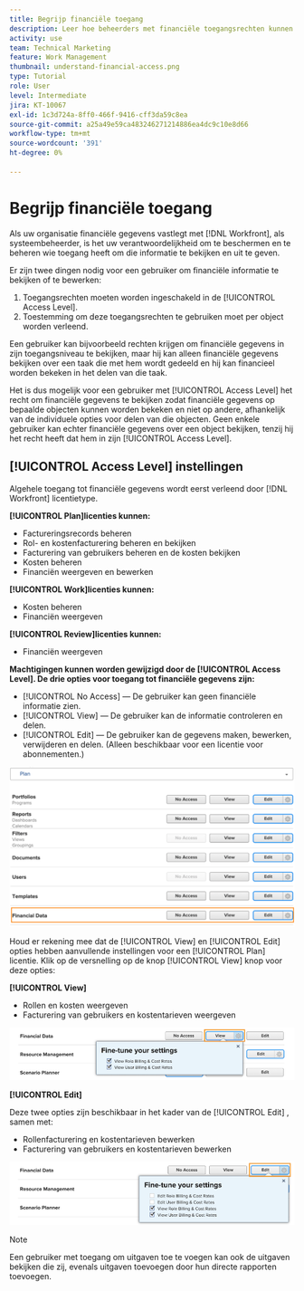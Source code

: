 ```yaml
---
title: Begrijp financiële toegang
description: Leer hoe beheerders met financiële toegangsrechten kunnen bepalen wie de financiële informatie die in Workfront wordt bijgehouden, kan zien en bewerken.
activity: use
team: Technical Marketing
feature: Work Management
thumbnail: understand-financial-access.png
type: Tutorial
role: User
level: Intermediate
jira: KT-10067
exl-id: 1c3d724a-8ff0-466f-9416-cff3da59c8ea
source-git-commit: a25a49e59ca483246271214886ea4dc9c10e8d66
workflow-type: tm+mt
source-wordcount: '391'
ht-degree: 0%

---
```


# Begrijp financiële toegang

Als uw organisatie financiële gegevens vastlegt met [!DNL Workfront], als systeembeheerder, is het uw verantwoordelijkheid om te beschermen en te beheren wie toegang heeft om die informatie te bekijken en uit te geven.

Er zijn twee dingen nodig voor een gebruiker om financiële informatie te bekijken of te bewerken:

1. Toegangsrechten moeten worden ingeschakeld in de [!UICONTROL Access Level].
2. Toestemming om deze toegangsrechten te gebruiken moet per object worden verleend.

Een gebruiker kan bijvoorbeeld rechten krijgen om financiële gegevens in zijn toegangsniveau te bekijken, maar hij kan alleen financiële gegevens bekijken over een taak die met hem wordt gedeeld en hij kan financieel worden bekeken in het delen van die taak.

Het is dus mogelijk voor een gebruiker met [!UICONTROL Access Level] het recht om financiële gegevens te bekijken zodat financiële gegevens op bepaalde objecten kunnen worden bekeken en niet op andere, afhankelijk van de individuele opties voor delen van die objecten. Geen enkele gebruiker kan echter financiële gegevens over een object bekijken, tenzij hij het recht heeft dat hem in zijn [!UICONTROL Access Level].

## [!UICONTROL Access Level] instellingen

Algehele toegang tot financiële gegevens wordt eerst verleend door [!DNL Workfront] licentietype.

**[!UICONTROL Plan]licenties kunnen:**

* Factureringsrecords beheren
* Rol- en kostenfacturering beheren en bekijken
* Facturering van gebruikers beheren en de kosten bekijken
* Kosten beheren
* Financiën weergeven en bewerken

**[!UICONTROL Work]licenties kunnen:**

* Kosten beheren
* Financiën weergeven

**[!UICONTROL Review]licenties kunnen:**

* Financiën weergeven

**Machtigingen kunnen worden gewijzigd door de [!UICONTROL Access Level]. De drie opties voor toegang tot financiële gegevens zijn:**

* [!UICONTROL No Access] — De gebruiker kan geen financiële informatie zien.
* [!UICONTROL View] — De gebruiker kan de informatie controleren en delen.
* [!UICONTROL Edit] — De gebruiker kan de gegevens maken, bewerken, verwijderen en delen. (Alleen beschikbaar voor een licentie voor abonnementen.)

![Een afbeelding waarin de algemene opties voor financiële gegevens worden weergegeven op een toegangsniveau](assets/setting-up-finances-8.png)

Houd er rekening mee dat de [!UICONTROL View] en [!UICONTROL Edit] opties hebben aanvullende instellingen voor een [!UICONTROL Plan] licentie. Klik op de versnelling op de knop [!UICONTROL View] knop voor deze opties:

**[!UICONTROL View]**

* Rollen en kosten weergeven
* Facturering van gebruikers en kostentarieven weergeven

![Een afbeelding met opties in de weergave Financiële gegevens in een toegangsniveau](assets/setting-up-finances-9.png)

**[!UICONTROL Edit]**

Deze twee opties zijn beschikbaar in het kader van de [!UICONTROL Edit] , samen met:

* Rollenfacturering en kostentarieven bewerken
* Facturering van gebruikers en kostentarieven bewerken

![Een afbeelding met opties voor het bewerken van financiële gegevens in een toegangsniveau](assets/setting-up-finances-10.png)

>[!NOTE]
>
>Een gebruiker met toegang om uitgaven toe te voegen kan ook de uitgaven bekijken die zij, evenals uitgaven toevoegen door hun directe rapporten toevoegen.
